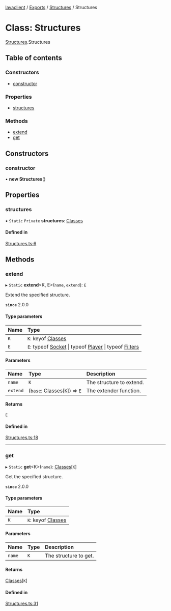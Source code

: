 [lavaclient](../README.md) / [Exports](../modules.md) / [Structures](../modules/structures.md) / Structures

# Class: Structures

[Structures](../modules/structures.md).Structures

## Table of contents

### Constructors

- [constructor](structures.structures-1.md#constructor)

### Properties

- [structures](structures.structures-1.md#structures)

### Methods

- [extend](structures.structures-1.md#extend)
- [get](structures.structures-1.md#get)

## Constructors

### constructor

• **new Structures**()

## Properties

### structures

▪ `Static` `Private` **structures**: [Classes](../interfaces/structures.classes.md)

#### Defined in

[Structures.ts:6](https://github.com/Lavaclient/lavaclient/blob/5ad9bfc/src/Structures.ts#L6)

## Methods

### extend

▸ `Static` **extend**<K, E\>(`name`, `extend`): `E`

Extend the specified structure.

**`since`** 2.0.0

#### Type parameters

| Name | Type |
| :------ | :------ |
| `K` | `K`: keyof [Classes](../interfaces/structures.classes.md) |
| `E` | `E`: typeof [Socket](structures_socket.socket.md) \| typeof [Player](structures_player.player.md) \| typeof [Filters](structures_filters.filters.md) |

#### Parameters

| Name | Type | Description |
| :------ | :------ | :------ |
| `name` | `K` | The structure to extend. |
| `extend` | (`base`: [Classes](../interfaces/structures.classes.md)[`K`]) => `E` | The extender function. |

#### Returns

`E`

#### Defined in

[Structures.ts:18](https://github.com/Lavaclient/lavaclient/blob/5ad9bfc/src/Structures.ts#L18)

___

### get

▸ `Static` **get**<K\>(`name`): [Classes](../interfaces/structures.classes.md)[`K`]

Get the specified structure.

**`since`** 2.0.0

#### Type parameters

| Name | Type |
| :------ | :------ |
| `K` | `K`: keyof [Classes](../interfaces/structures.classes.md) |

#### Parameters

| Name | Type | Description |
| :------ | :------ | :------ |
| `name` | `K` | The structure to get. |

#### Returns

[Classes](../interfaces/structures.classes.md)[`K`]

#### Defined in

[Structures.ts:31](https://github.com/Lavaclient/lavaclient/blob/5ad9bfc/src/Structures.ts#L31)

